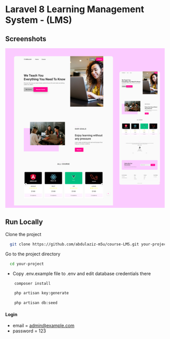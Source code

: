 # Laravel 8 Learning Management System - (LMS)

## Screenshots

![preview img](/preview.jpg)

## Run Locally

Clone the project

```bash
  git clone https://github.com/abdulaziz-m5u/course-LMS.git your-project
```

Go to the project directory

```bash
  cd your-project
```

-   Copy .env.example file to .env and edit database credentials there

```bash
    composer install
```

```bash
    php artisan key:generate
```

```bash
    php artisan db:seed
```

#### Login

-   email = admin@example.com
-   password = 123
